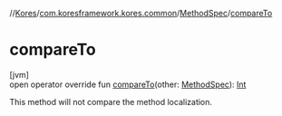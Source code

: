//[Kores](../../../index.md)/[com.koresframework.kores.common](../index.md)/[MethodSpec](index.md)/[compareTo](compare-to.md)

# compareTo

[jvm]\
open operator override fun [compareTo](compare-to.md)(other: [MethodSpec](index.md)): [Int](https://kotlinlang.org/api/latest/jvm/stdlib/kotlin/-int/index.html)

This method will not compare the method localization.
